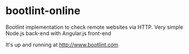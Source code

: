 bootlint-online
===============

Bootlint implementation to check remote websites via HTTP. Very simple Node.js back-end with Angular.js front-end

It's up and running at http://www.bootlint.com
